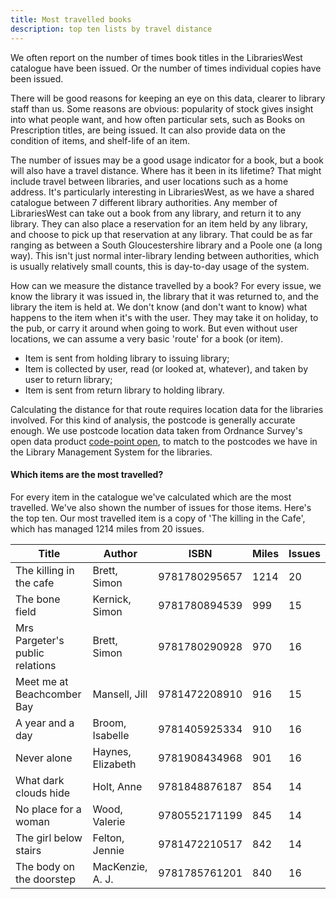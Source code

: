 ```yaml
---
title: Most travelled books
description: top ten lists by travel distance
---
```


We often report on the number of times book titles in the LibrariesWest catalogue have been issued. Or the number of times individual copies have been issued.

There will be good reasons for keeping an eye on this data, clearer to library staff than us. Some reasons are obvious: popularity of stock gives insight into what people want, and how often particular sets, such as Books on Prescription titles, are being issued. It can also provide data on the condition of items, and shelf-life of an item.

The number of issues may be a good usage indicator for a book, but a book will also have a travel distance. Where has it been in its lifetime? That might include travel between libraries, and user locations such as a home address. It's particularly interesting in LibrariesWest, as we have a shared catalogue between 7 different library authorities. Any member of LibrariesWest can take out a book from any library, and return it to any library. They can also place a reservation for an item held by any library, and choose to pick up that reservation at any library. That could be as far ranging as between a South Gloucestershire library and a Poole one (a long way). This isn't just normal inter-library lending between authorities, which is usually relatively small counts, this is day-to-day usage of the system.

How can we measure the distance travelled by a book? For every issue, we know the library it was issued in, the library that it was returned to, and the library the item is held at. We don't know (and don't want to know) what happens to the item when it's with the user. They may take it on holiday, to the pub, or carry it around when going to work. But even without user locations, we can assume a very basic 'route' for a book (or item).

- Item is sent from holding library to issuing library;
- Item is collected by user, read (or looked at, whatever), and taken by user to return library;
- Item is sent from return library to holding library.

Calculating the distance for that route requires location data for the libraries involved. For this kind of analysis, the postcode is generally accurate enough. We use postcode location data taken from Ordnance Survey's open data product [code-point open](https://www.ordnancesurvey.co.uk/business-and-government/products/code-point-open.html), to match to the postcodes we have in the Library Management System for the libraries.

#### Which items are the most travelled?

For every item in the catalogue we've calculated which are the most travelled. We've also shown the number of issues for those items. Here's the top ten. Our most travelled item is a copy of 'The killing in the Cafe', which has managed 1214 miles from 20 issues.

| Title | Author | ISBN | Miles | Issues |
| ----- | ------ | ---- | -------- | ------ |
| The killing in the cafe | Brett, Simon | 9781780295657 | 1214 | 20 |
| The bone field | Kernick, Simon | 9781780894539 | 999 | 15 |
| Mrs Pargeter's public relations | Brett, Simon | 9781780290928 | 970 | 16 |
| Meet me at Beachcomber Bay | Mansell, Jill | 9781472208910 | 916 | 15 |
| A year and a day | Broom, Isabelle | 9781405925334 | 910 | 16 |
| Never alone | Haynes, Elizabeth | 9781908434968 | 901 | 16 |
| What dark clouds hide | Holt, Anne | 9781848876187 | 854 | 14 |
| No place for a woman | Wood, Valerie | 9780552171199 | 845 | 14 |
| The girl below stairs | Felton, Jennie | 9781472210517 | 842 | 14 |
| The body on the doorstep | MacKenzie, A. J. | 9781785761201 | 840 | 16 |
